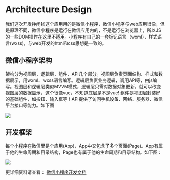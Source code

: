 # Architecture Design
我们这次开发挣闲钱这个应用用的是微信小程序，微信小程序与web应用很像，但是原理不同，微信小程序是运行在微信应用内的，不是运行在浏览器上，所以JS的一些DOM操作在这里不适用。小程序有自己的一套标记语言（wxml），样式语言(wxss)，与web开发的html和css思想是一致的。

## 微信小程序架构
架构分为视图层，逻辑层，组件，API几个部分。视图层负责页面结构、样式和数据展示，用wxml、wxss语言编写。逻辑层负责业务逻辑，调用API等，由js编写。视图层和逻辑层类似MVVM模式，逻辑层只需对数据对象更新，就可以改变视图层的数据显示，这个很像vue，不知道底层是不是vue! 组件是视图层封装好的基础组件，如按钮、输入框等！API提供了访问手机设备、网络、服务器、微信平台接口等能力。如下图

![](/image/Architecture1.png)

## 开发框架
每个小程序在微信里是个应用(App)，App中又包含了多个页面(Page)。App有属于他的生命周期和目录结构，Page也有属于他的生命周期和目录结构。如下图：

![](/image/Architecture2.png)

更详细资料请查看：
[微信小程序开发文档](https://mp.weixin.qq.com/debug/wxadoc/dev/framework/MINA.html)